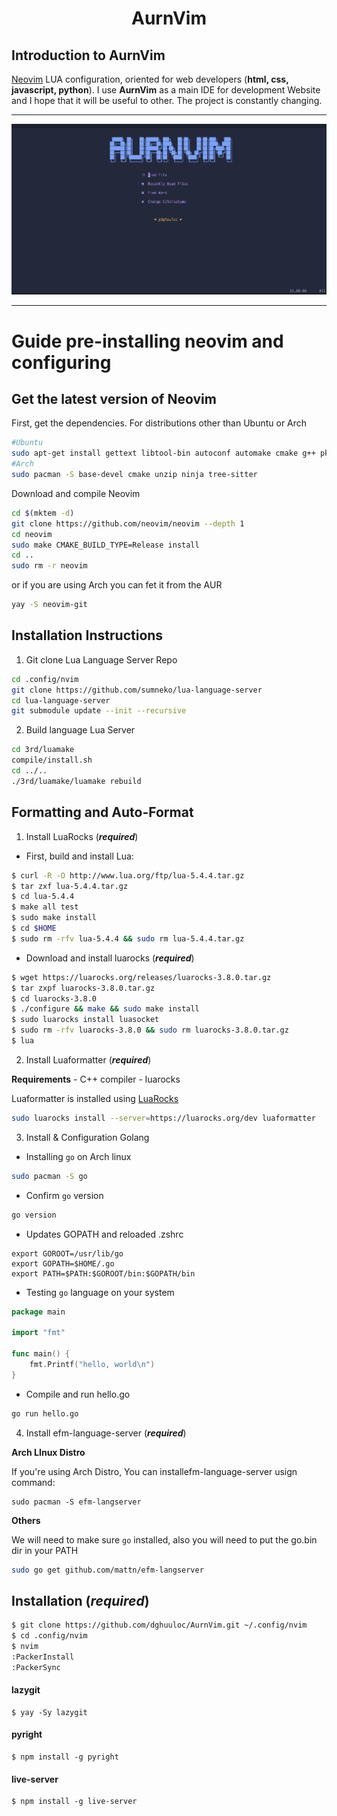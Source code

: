 # <div align="center">AurnVim</div>
  
## Introduction to AurnVim
[Neovim](https://neovim.io/) LUA configuration, oriented for web developers (**html, css, javascript, python**).
I use **AurnVim** as a main IDE for development Website and I hope that it will be useful to other.
The project is constantly changing.

---

<p align="center">
<img src="./shots/aurnvim.png" />
</p>

---

# Guide pre-installing neovim and configuring
## Get the latest version of Neovim
First, get the dependencies. For distributions other than Ubuntu or Arch 
``` bash
#Ubuntu
sudo apt-get install gettext libtool-bin autoconf automake cmake g++ pkg-config unzip build-essential
#Arch
sudo pacman -S base-devel cmake unzip ninja tree-sitter
```
Download and compile Neovim
``` bash
cd $(mktem -d)
git clone https://github.com/neovim/neovim --depth 1
cd neovim
sudo make CMAKE_BUILD_TYPE=Release install
cd ..
sudo rm -r neovim
```
or if you are using Arch you can fet it from the AUR
``` bash
yay -S neovim-git
```
## Installation Instructions 

1. Git clone Lua Language Server Repo
``` bash
cd .config/nvim
git clone https://github.com/sumneko/lua-language-server
cd lua-language-server
git submodule update --init --recursive
```
2. Build language Lua Server
``` bash
cd 3rd/luamake
compile/install.sh
cd ../..
./3rd/luamake/luamake rebuild
```
## Formatting and Auto-Format

1. Install LuaRocks (***required***)
- First, build and install Lua:
``` bash
$ curl -R -O http://www.lua.org/ftp/lua-5.4.4.tar.gz
$ tar zxf lua-5.4.4.tar.gz
$ cd lua-5.4.4
$ make all test
$ sudo make install
$ cd $HOME
$ sudo rm -rfv lua-5.4.4 && sudo rm lua-5.4.4.tar.gz
```
- Download and install luarocks (***required***)
``` bash
$ wget https://luarocks.org/releases/luarocks-3.8.0.tar.gz
$ tar zxpf luarocks-3.8.0.tar.gz
$ cd luarocks-3.8.0
$ ./configure && make && sudo make install
$ sudo luarocks install luasocket
$ sudo rm -rfv luarocks-3.8.0 && sudo rm luarocks-3.8.0.tar.gz
$ lua
```

2. Install Luaformatter (***required***)

**Requirements**
	- C++ compiler
	- luarocks

Luaformatter is installed using [LuaRocks](https://github.com/luarocks/luarocks)

``` bash
sudo luarocks install --server=https://luarocks.org/dev luaformatter
```

3. Install & Configuration Golang

- Installing `go` on Arch linux
``` bash
sudo pacman -S go
```
- Confirm `go` version
``` bash
go version
```
- Updates GOPATH and reloaded .zshrc
```.zshrc
export GOROOT=/usr/lib/go
export GOPATH=$HOME/.go
export PATH=$PATH:$GOROOT/bin:$GOPATH/bin
```
- Testing `go` language on your system
``` go
package main

import "fmt"

func main() {
	fmt.Printf("hello, world\n")
}
```
- Compile and run hello.go
``` bash
go run hello.go
```

4. Install efm-language-server (***required***)

**Arch LInux Distro**

If you're using Arch Distro, You can installefm-language-server usign command:

```
sudo pacman -S efm-langserver
```

**Others**

We will need to make sure `go` installed, also you will need to put the go.bin dir in your PATH

``` bash
sudo go get github.com/mattn/efm-langserver
```
## Installation (***required***)
``` bash
$ git clone https://github.com/dghuuloc/AurnVim.git ~/.config/nvim 
$ cd .config/nvim
$ nvim
:PackerInstall
:PackerSync
```
#### lazygit

```
$ yay -Sy lazygit
```

#### pyright

```
$ npm install -g pyright
```

#### live-server

```
$ npm install -g live-server
```
